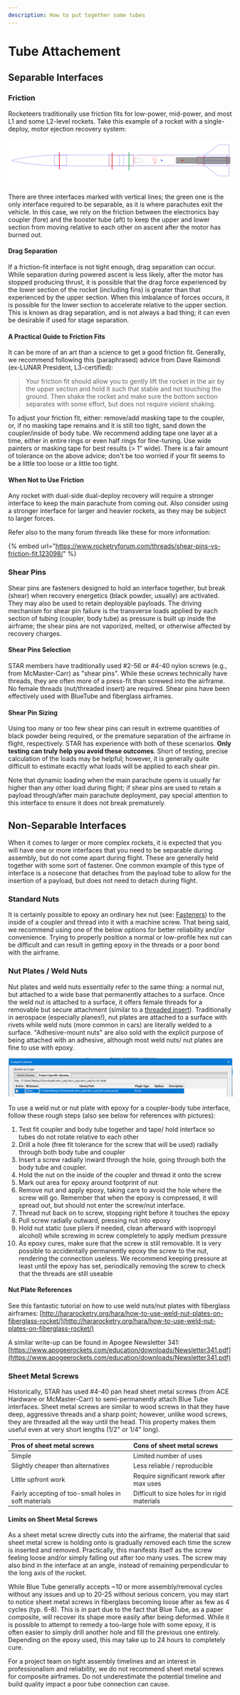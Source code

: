 ```yaml
---
description: How to put together some tubes
---
```


# Tube Attachement

## Separable Interfaces

### Friction

Rocketeers traditionally use friction fits for low-power, mid-power, and most L1 and some L2-level rockets. Take this example of a rocket with a single-deploy, motor ejection recovery system:

![An L1 rocket](../../.gitbook/assets/separation.png)

There are three interfaces marked with vertical lines; the green one is the only interface required to be separable, as it is where parachutes exit the vehicle. In this case, we rely on the friction between the electronics bay coupler \(fore\) and the booster tube \(aft\) to keep the upper and lower section from moving relative to each other on ascent after the motor has burned out.

#### Drag Separation

If a friction-fit interface is not tight enough, drag separation can occur. While separation during powered ascent is less likely, after the motor has stopped producing thrust, it is possible that the drag force experienced by the lower section of the rocket \(including fins\) is greater than that experienced by the upper section. When this imbalance of forces occurs, it is possible for the lower section to accelerate relative to the upper section. This is known as drag separation, and is not always a bad thing; it can even be desirable if used for stage separation.

#### A Practical Guide to Friction Fits

It can be more of an art than a science to get a good friction fit. Generally, we recommend following this \(paraphrased\) advice from Dave Raimondi \(ex-LUNAR President, L3-certified\):

> Your friction fit should allow you to gently lift the rocket in the air by the upper section and hold it such that stable and not touching the ground. Then shake the rocket and make sure the bottom section separates with some effort, but does not require violent shaking.

To adjust your friction fit, either: remove/add masking tape to the coupler, or, if no masking tape remains and it is still too tight, sand down the coupler/inside of body tube. We recommend adding tape one layer at a time, either in entire rings or even half rings for fine-tuning. Use wide painters or masking tape for best results \(&gt; 1" wide\). There is a fair amount of tolerance on the above advice; don't be too worried if your fit seems to be a little too loose or a little too tight.

#### When Not to Use Friction

Any rocket with dual-side dual-deploy recovery will require a stronger interface to keep the main parachute from coming out. Also consider using a stronger interface for larger and heavier rockets, as they may be subject to larger forces.  
  
Refer also to the many forum threads like these for more information:

{% embed url="https://www.rocketryforum.com/threads/shear-pins-vs-friction-fit.123098/" %}

### Shear Pins

Shear pins are fasteners designed to hold an interface together, but break \(shear\) when recovery energetics \(black powder, usually\) are activated. They may also be used to retain deployable payloads. The driving mechanism for shear pin failure is the transverse loads applied by each section of tubing \(coupler, body tube\) as pressure is built up inside the airframe; the shear pins are not vaporized, melted, or otherwise affected by recovery charges.

#### Shear Pins Selection

STAR members have traditionally used \#2-56 or \#4-40 nylon screws \(e.g., from McMaster-Carr\) as "shear pins". While these screws technically have threads, they are often more of a press-fit than screwed into the airframe. No female threads \(nut/threaded insert\) are required. Shear pins have been effectively used with BlueTube and fiberglass airframes.

#### Shear Pin Sizing

Using too many or too few shear pins can result in extreme quantities of black powder being required, or the premature separation of the airframe in flight, respectively. STAR has experience with both of these scenarios. **Only testing can truly help you avoid these outcomes**. Short of testing, precise calculation of the loads may be helpful; however, it is generally quite difficult to estimate exactly what loads will be applied to each shear pin. 

Note that dynamic loading when the main parachute opens is usually far higher than any other load during flight; if shear pins are used to retain a payload through/after main parachute deployment, pay special attention to this interface to ensure it does not break prematurely.

## Non-Separable Interfaces

When it comes to larger or more complex rockets, it is expected that you will have one or more interfaces that you need to be separable during assembly, but do not come apart during flight. These are generally held together with some sort of fastener. One common example of this type of interface is a nosecone that detaches from the payload tube to allow for the insertion of a payload, but does not need to detach during flight.

### Standard Nuts

It is certainly possible to epoxy an ordinary hex nut \(see: [Fasteners](../manufacturing/general-fasteners.md)\) to the inside of a coupler and thread into it with a machine screw. That being said, we recommend using one of the below options for better reliability and/or convenience. Trying to properly position a normal or low-profile hex nut can be difficult and can result in getting epoxy in the threads or a poor bond with the airframe.

### Nut Plates / Weld Nuts

Nut plates and weld nuts essentially refer to the same thing: a normal nut, but attached to a wide base that permanently attaches to a surface. Once the weld nut is attached to a surface, it offers female threads for a removable but secure attachment \(similar to a [threaded insert](../manufacturing/general-fasteners.md#threaded-inserts)\). Traditionally in aerospace \(especially planes!\), nut plates are attached to a surface with rivets while weld nuts \(more common in cars\) are literally welded to a surface. "Adhesive-mount nuts" are also sold with the explicit purpose of being attached with an adhesive, although most weld nuts/ nut plates are fine to use with epoxy.

![A selection of weld nuts on McMaster-Carr](../../.gitbook/assets/image%20%2836%29.png)

To use a weld nut or nut plate with epoxy for a coupler-body tube interface, follow these rough steps \(also see below for references with pictures\):

1. Test fit coupler and body tube together and tape/ hold interface so tubes do not rotate relative to each other
2. Drill a hole \(free fit tolerance for the screw that will be used\) radially through both body tube and coupler
3. Insert a screw radially inward through the hole, going through both the body tube and coupler.
4. Hold the nut on the inside of the coupler and thread it onto the screw
5. Mark out area for epoxy around footprint of nut
6. Remove nut and apply epoxy, taking care to avoid the hole where the screw will go. Remember that when the epoxy is compressed, it will spread out, but should not enter the screw/nut interface.
7. Thread nut back on to screw, stopping right before it touches the epoxy
8. Pull screw radially outward, pressing nut into epoxy
9. Hold nut static \(use pliers if needed, clean afterward with isopropyl alcohol\) while screwing in screw completely to apply medium pressure
10. As epoxy cures, make sure that the screw is still removable. It is very possible to accidentally permanently epoxy the screw to the nut, rendering the connection useless. We recommend keeping pressure at least until the epoxy has set, periodically removing the screw to check that the threads are still useable

#### Nut Plate References

See this fantastic tutorial on how to use weld nuts/nut plates with fiberglass airframes: [http://hararocketry.org/hara/how-to-use-weld-nut-plates-on-fiberglass-rocket/](http://hararocketry.org/hara/how-to-use-weld-nut-plates-on-fiberglass-rocket/)  
  
A similar write-up can be found in Apogee Newsletter 341: [https://www.apogeerockets.com/education/downloads/Newsletter341.pdf](https://www.apogeerockets.com/education/downloads/Newsletter341.pdf)

### Sheet Metal Screws

Historically, STAR has used \#4-40 pan head sheet metal screws \(from ACE Hardware or McMaster-Carr\) to semi-permanently attach Blue Tube interfaces. Sheet metal screws are similar to wood screws in that they have deep, aggressive threads and a sharp point; however, unlike wood screws, they are threaded all the way until the head. This property makes them useful even at very short lengths \(1/2" or 1/4" long\).

| Pros of sheet metal screws | Cons of sheet metal screws |
| :--- | :--- |
| Simple | Limited number of uses |
| Slightly cheaper than alternatives | Less reliable / reproducible |
| Little upfront work | Require significant rework after max uses |
| Fairly accepting of too-small holes in soft materials | Difficult to size holes for in rigid materials |

#### Limits on Sheet Metal Screws

As a sheet metal screw directly cuts into the airframe, the material that said sheet metal screw is holding onto is gradually removed each time the screw is inserted and removed. Practically, this manifests itself as the screw feeling loose and/or simply falling out after too many uses. The screw may also bind in the interface at an angle, instead of remaining perpendicular to the long axis of the rocket.

While Blue Tube generally accepts ~10 or more assembly/removal cycles without any issues and up to 20-25 without serious concern, you may start to notice sheet metal screws in fiberglass becoming loose after as few as 4 cycles \(typ. 6-8\). This is in part due to the fact that Blue Tube, as a paper composite, will recover its shape more easily after being deformed. While it is possible to attempt to remedy a too-large hole with some epoxy, it is often easier to simply drill another hole and fill the previous one entirely. Depending on the epoxy used, this may take up to 24 hours to completely cure.  
  
For a project team on tight assembly timelines and an interest in professionalism and reliability, we do not recommend sheet metal screws for composite airframes. Do not underestimate the potential timeline and build quality impact a poor tube connection can cause.

